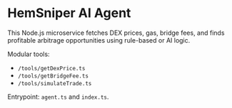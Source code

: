 # HemSniper AI Agent

This Node.js microservice fetches DEX prices, gas, bridge fees, and finds profitable arbitrage opportunities using rule-based or AI logic.

Modular tools:
- `/tools/getDexPrice.ts`
- `/tools/getBridgeFee.ts`
- `/tools/simulateTrade.ts`

Entrypoint: `agent.ts` and `index.ts`.
